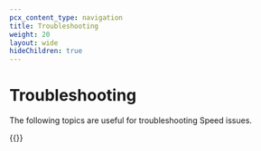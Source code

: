 ```yaml
---
pcx_content_type: navigation
title: Troubleshooting
weight: 20
layout: wide
hideChildren: true
---
```


# Troubleshooting

The following topics are useful for troubleshooting Speed issues.

{{<troubleshooting-list>}}